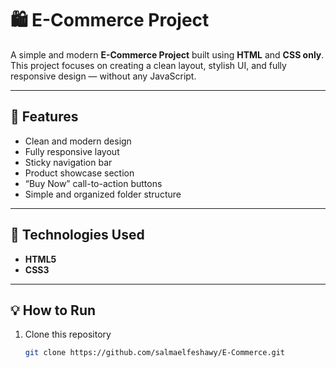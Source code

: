 # 🛍️ E-Commerce Project

A simple and modern **E-Commerce Project** built using **HTML** and **CSS only**.  
This project focuses on creating a clean layout, stylish UI, and fully responsive design — without any JavaScript.

---

## 🎨 Features
- Clean and modern design  
- Fully responsive layout  
- Sticky navigation bar  
- Product showcase section  
- “Buy Now” call-to-action buttons  
- Simple and organized folder structure  

---

## 🧰 Technologies Used
- **HTML5**
- **CSS3**

---

## 💡 How to Run
1. Clone this repository  
   ```bash
   git clone https://github.com/salmaelfeshawy/E-Commerce.git

